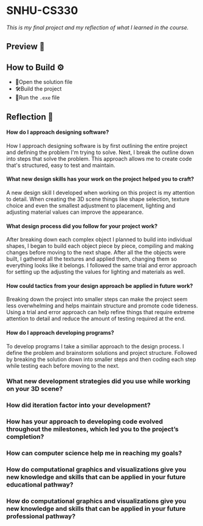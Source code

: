 # SNHU-CS330
*This is my final project and my reflection of what I learned in the course.*

## Preview 👀

## How to Build ⚙️
- 📂Open the solution file
- 🛠️Build the project
- 🏃Run the `.exe` file

## Reflection 📝
#### **How do I approach designing software?**
How I approach designing software is by first outlining the entire project and defining the problem I'm trying to solve. Next, I break the outline down into steps that solve the problem. This approach allows me to create code that's structured, easy to test and maintain.

#### **What new design skills has your work on the project helped you to craft?**
A new design skill I developed when working on this project is my attention to detail. When creating the 3D scene things like shape selection, texture choice and even the smallest adjustment to placement, lighting and adjusting material values can improve the appearance.

#### **What design process did you follow for your project work?**
After breaking down each complex object I planned to build into individual shapes, I began to build each object piece by piece, compiling and making changes before moving to the next shape. After all the the objects were built, I gathered all the textures and applied them, changing them so everything looks like it belongs. I followed the same trial and error approach for setting up the adjusting the values for lighting and materials as well. 

#### **How could tactics from your design approach be applied in future work?**
Breaking down the project into smaller steps can make the project seem less overwhelming and helps maintain structure and promote code tideness. Using a trial and error approach can help refine things that require extreme attention to detail and reduce the amount of testing required at the end.

#### **How do I approach developing programs?**
To develop programs I take a similiar approach to the design process. I define the problem and brainstorm solutions and project structure. Followed by breaking the solution down into smaller steps and then coding each step while testing each before moving to the next.

### **What new development strategies did you use while working on your 3D scene?**
### **How did iteration factor into your development?**
### **How has your approach to developing code evolved throughout the milestones, which led you to the project’s completion?**

### **How can computer science help me in reaching my goals?**
### **How do computational graphics and visualizations give you new knowledge and skills that can be applied in your future educational pathway?**
### **How do computational graphics and visualizations give you new knowledge and skills that can be applied in your future professional pathway?**
